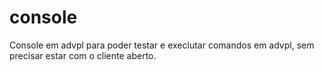 # console
Console em advpl para poder testar e execlutar comandos em advpl, sem precisar estar com o cliente aberto. 
